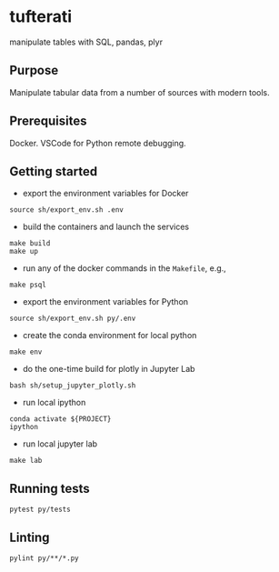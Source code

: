 # tufterati

manipulate tables with SQL, pandas, plyr

## Purpose

Manipulate tabular data from a number of sources with modern tools.

## Prerequisites

Docker. VSCode for Python remote debugging.

## Getting started

* export the environment variables for Docker

```
source sh/export_env.sh .env
```

* build the containers and launch the services

```
make build
make up
```

* run any of the docker commands in the `Makefile`, e.g.,

```
make psql
```

* export the environment variables for Python

```
source sh/export_env.sh py/.env
```

* create the conda environment for local python

```
make env
```

* do the one-time build for plotly in Jupyter Lab

```
bash sh/setup_jupyter_plotly.sh
```

* run local ipython

```
conda activate ${PROJECT}
ipython
```

* run local jupyter lab

```
make lab
```


## Running tests

```
pytest py/tests
```

## Linting

```
pylint py/**/*.py
```

